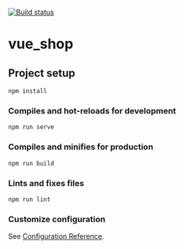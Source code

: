 [![Build status](https://dev.azure.com/Sheng31/AzureCICD/_apis/build/status/shengshengsheng31.vue_shop)](https://dev.azure.com/Sheng31/AzureCICD/_build/latest?definitionId=11)

# vue_shop

## Project setup
```
npm install
```

### Compiles and hot-reloads for development
```
npm run serve
```

### Compiles and minifies for production
```
npm run build
```

### Lints and fixes files
```
npm run lint
```

### Customize configuration
See [Configuration Reference](https://cli.vuejs.org/config/).


